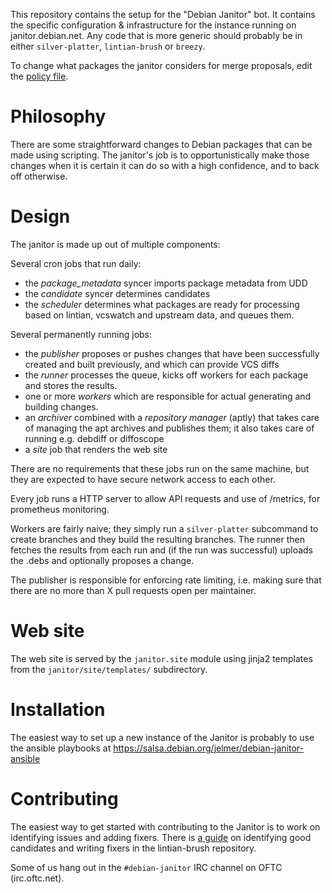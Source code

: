 This repository contains the setup for the "Debian Janitor" bot. It contains
the specific configuration & infrastructure for the instance running on
janitor.debian.net. Any code that is more generic should probably be
in either ``silver-platter``, ``lintian-brush`` or ``breezy``.

To change what packages the janitor considers for merge proposals,
edit the [policy file](policy.conf).

Philosophy
==========

There are some straightforward changes to Debian packages that can be made
using scripting. The janitor's job is to opportunistically make those changes
when it is certain it can do so with a high confidence, and to back off
otherwise.

Design
======

The janitor is made up out of multiple components:

Several cron jobs that run daily:

* the *package_metadata* syncer imports package metadata from UDD
* the *candidate* syncer determines candidates
* the *scheduler* determines what packages are ready for processing
  based on lintian, vcswatch and upstream data, and queues them.

Several permanently running jobs:

* the *publisher* proposes or pushes changes that have been successfully
  created and built previously, and which can provide VCS diffs
* the *runner* processes the queue, kicks off workers for
  each package and stores the results.
* one or more *workers* which are responsible for actual generating and
  building changes.
* an *archiver* combined with a *repository manager* (aptly) that takes
  care of managing the apt archives and publishes them; it
  also takes care of running e.g. debdiff or diffoscope
* a *site* job that renders the web site

There are no requirements that these jobs run on the same machine, but they are
expected to have secure network access to each other.

Every job runs a HTTP server to allow API requests and use of /metrics, for
prometheus monitoring.

Workers are fairly naive; they simply run a ``silver-platter`` subcommand
to create branches and they build the resulting branches. The runner
then fetches the results from each run and (if the run was successful)
uploads the .debs and optionally proposes a change.

The publisher is responsible for enforcing rate limiting, i.e. making sure
that there are no more than X pull requests open per maintainer.

Web site
========

The web site is served by the ``janitor.site`` module using jinja2 templates
from the ``janitor/site/templates/`` subdirectory.

Installation
============

The easiest way to set up a new instance of the Janitor is probably to use the
ansible playbooks at https://salsa.debian.org/jelmer/debian-janitor-ansible

Contributing
============

The easiest way to get started with contributing to the Janitor is to work on
identifying issues and adding fixers. There is
[a guide](https://salsa.debian.org/jelmer/lintian-brush/-/blob/master/doc/fixer-writing-guide.rst)
on identifying good candidates and writing fixers
in the lintian-brush repository.

Some of us hang out in the ``#debian-janitor`` IRC channel on OFTC (irc.oftc.net).
